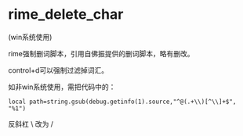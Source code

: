 # rime_delete_char

(win系统使用)

rime强制删词脚本，引用自佛振提供的删词脚本，略有删改。

control+d可以强制过滤掉词汇。

如非win系统使用，需把代码中的：

```
local path=string.gsub(debug.getinfo(1).source,"^@(.+\\)[^\\]+$", "%1")
```
反斜杠 \\ 改为 /

